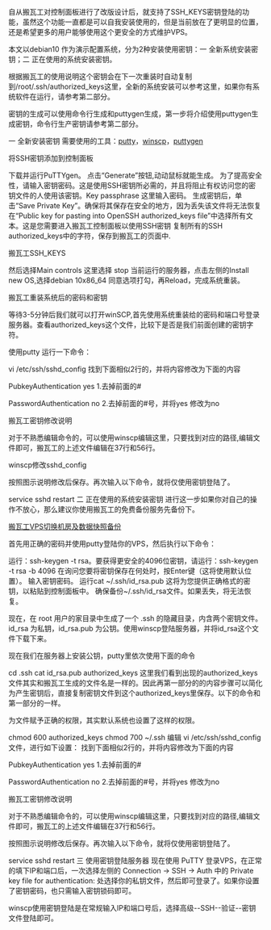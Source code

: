 

自从搬瓦工对控制面板进行了改版设计后，就支持了SSH_KEYS密钥登陆的功能，虽然这个功能一直都是可以自我安装使用的，但是当前放在了更明显的位置，还是希望更多的用户能够使用这个更安全的方式维护VPS。

本文以debian10 作为演示配置系统，分为2种安装使用密钥：一 全新系统安装密钥；二 正在使用的系统安装密钥。

根据搬瓦工的使用说明这个密钥会在下一次重装时自动复制到/root/.ssh/authorized_keys这里，全新的系统安装可以参考这里，如果你有系统软件在运行，请参考第二部分。

密钥的生成可以使用命令行生成和puttygen生成，第一步将介绍使用puttygen生成密钥，命令行生产密钥请参考第二部分。

一 全新安装密钥
需要使用的工具：[putty](https://www.chiark.greenend.org.uk/~sgtatham/putty/latest.html)，[winscp](https://winscp.net/eng/download.php)，[puttygen](https://the.earth.li/~sgtatham/putty/latest/w64/puttygen.exe)

将SSH密钥添加到控制面板

下载并运行PuTTYgen。
点击“Generate”按钮,动动鼠标就能生成。
为了提高安全性，请输入密钥密码。这是使用SSH密钥所必需的，并且将阻止有权访问您的密钥文件的人使用该密钥。Key passphrase 这里输入密码。
生成密钥后，单击“Save Private Key”。确保将其保存在安全的地方，因为丢失该文件将无法恢复
在“Public key for pasting into OpenSSH authorized_keys file”中选择所有文本。这是您需要进入搬瓦工控制面板以使用SSH密钥
复制所有的SSH authorized_keys中的字符，保存到搬瓦工的页面中.


搬瓦工SSH_KEYS

然后选择Main controls 这里选择  stop 当前运行的服务器，点击左侧的Install new OS,选择debian 10x86_64 同意选项打勾，再Reload，完成系统重装。


搬瓦工重装系统后的密码和密钥

等待3-5分钟后我们就可以打开winSCP,首先使用系统重装给的密码和端口号登录服务器。查看authorized_keys这个文件，比较下是否是我们前面创建的密钥字符。

使用putty 运行一下命令：

vi /etc/ssh/sshd_config
找到下面相似2行的，并将内容修改为下面的内容

PubkeyAuthentication yes     1.去掉前面的#
 
PasswordAuthentication no  2.去掉前面的#号，并将yes 修改为no

搬瓦工密钥修改说明

对于不熟悉编辑命令的，可以使用winscp编辑这里，只要找到对应的路径,编辑文件即可，搬瓦工的上述文件编辑在37行和56行。


winscp修改sshd_config

按照图示说明修改后保存。再次输入以下命令，就将仅使用密钥登陆了。

service sshd restart
二 正在使用的系统安装密钥
进行这一步如果你对自己的操作不放心，那么建议你使用搬瓦工的免费备份服务先备份下。

[搬瓦工VPS切换机房及数据快照备份](https://www.bawagon.com/changelocation/)

首先用正确的密码并使用putty登陆你的VPS，然后执行以下命令：

运行：ssh-keygen -t rsa。要获得更安全的4096位密钥，请运行：ssh-keygen -t rsa -b 4096
在询问您要将密钥保存在何处时，按Enter键（这将使用默认位置）。
输入密钥密码。
运行cat ~/.ssh/id_rsa.pub  这将为您提供正确格式的密钥，以粘贴到控制面板中。
确保备份~/.ssh/id_rsa文件。如果丢失，将无法恢复。


现在，在 root 用户的家目录中生成了一个 .ssh 的隐藏目录，内含两个密钥文件。id_rsa 为私钥，id_rsa.pub 为公钥。使用winscp登陆服务器，并将id_rsa这个文件下载下来。

现在我们在服务器上安装公钥，putty里依次使用下面的命令

cd .ssh
cat id_rsa.pub  authorized_keys
这里我们看到出现的authorized_keys文件其实和搬瓦工生成的文件名是一样的。因此再第一部分的的内容步骤可以简化为产生密钥后，直接复制密钥文件到这个authorized_keys里保存。以下的命令和第一部分的一样。

为文件赋予正确的权限，其实默认系统也设置了这样的权限。

chmod 600 authorized_keys
chmod 700 ~/.ssh
编辑 vi /etc/ssh/sshd_config 文件，进行如下设置： 找到下面相似2行的，并将内容修改为下面的内容

PubkeyAuthentication yes     1.去掉前面的#
 
PasswordAuthentication no  2.去掉前面的#号，并将yes 修改为no

搬瓦工密钥修改说明

对于不熟悉编辑命令的，可以使用winscp编辑这里，只要找到对应的路径,编辑文件即可，搬瓦工的上述文件编辑在37行和56行。

按照图示说明修改后保存。再次输入以下命令，就将仅使用密钥登陆了。

service sshd restart
三 使用密钥登陆服务器
现在使用 PuTTY 登录VPS，在正常的填下IP和端口后，一次选择左侧的 Connection -> SSH -> Auth 中的 Private key file for authentication: 处选择你的私钥文件，然后即可登录了。如果你设置了密钥密码，也只需输入密钥锁码即可。



winscp使用密钥登陆是在常规输入IP和端口号后，选择高级--SSH--验证--密钥文件登陆即可。